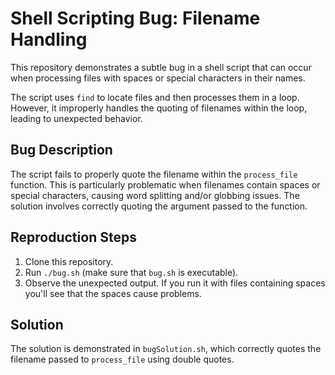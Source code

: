# Shell Scripting Bug: Filename Handling

This repository demonstrates a subtle bug in a shell script that can occur when processing files with spaces or special characters in their names.

The script uses `find` to locate files and then processes them in a loop. However, it improperly handles the quoting of filenames within the loop, leading to unexpected behavior.

## Bug Description

The script fails to properly quote the filename within the `process_file` function.  This is particularly problematic when filenames contain spaces or special characters, causing word splitting and/or globbing issues.  The solution involves correctly quoting the argument passed to the function.

## Reproduction Steps
1. Clone this repository.
2. Run `./bug.sh`  (make sure that `bug.sh` is executable).
3. Observe the unexpected output.  If you run it with files containing spaces you'll see that the spaces cause problems.

## Solution

The solution is demonstrated in `bugSolution.sh`, which correctly quotes the filename passed to `process_file` using double quotes.